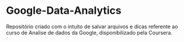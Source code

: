 # Google-Data-Analytics
Repositório criado com o intuito de salvar arquivos e dicas referente ao curso de Analise de dados da Google, disponibilizado pela Coursera.
